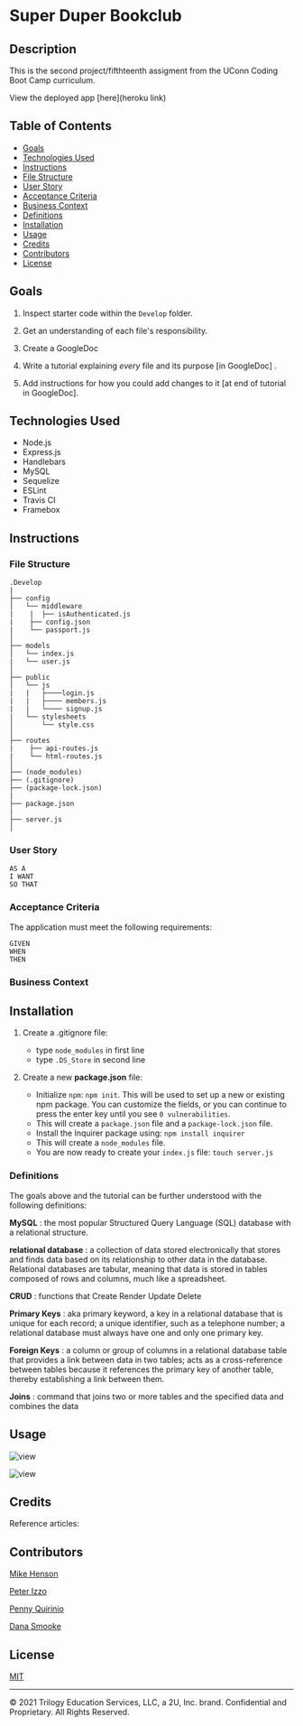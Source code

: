 # Super Duper Bookclub

## Description

This is the second project/fifthteenth assigment from the UConn Coding Boot Camp curriculum.

View the deployed app [here](heroku link)

## Table of Contents

- [Goals](#goals)
- [Technologies Used](#technologies-used)
- [Instructions](#instructions)
- [File Structure ](#file-structure)
- [User Story](#user-story)
- [Acceptance Criteria](#acceptance-criteria)
- [Business Context](#business-context)
- [Definitions](#definitions)
- [Installation](#installation)
- [Usage](#usage)
- [Credits](#credits)
- [Contributors](#contributors)
- [License](#license)

## Goals

1. Inspect starter code within the `Develop` folder.

2. Get an understanding of each file's responsibility.

3. Create a GoogleDoc

4. Write a tutorial explaining _every_ file and its purpose [in GoogleDoc] .

5. Add instructions for how you could add changes to it [at end of tutorial in GoogleDoc].

## Technologies Used

- Node.js
- Express.js
- Handlebars
- MySQL
- Sequelize
- ESLint
- Travis CI
- Framebox

## Instructions

### File Structure

```
.Develop
|
├── config
│   └── middleware
|    |  ├── isAuthenticated.js
|    ├── config.json
|    └── passport.js
│
├── models
│   └── index.js
|   └── user.js
│
├── public
│   └── js
|   |   ├────login.js
|   |   ├──── members.js
|   |   └──── signup.js
|   └── stylesheets
│       └── style.css
│
├── routes
|    ├── api-routes.js
|    └── html-routes.js
│
├── (node_modules)
├── (.gitignore)
├── (package-lock.json)
|
├── package.json
|
├── server.js
│

```

### User Story

```
AS A
I WANT
SO THAT

```

### Acceptance Criteria

The application must meet the following requirements:

```
GIVEN
WHEN
THEN

```

### Business Context

## Installation

1. Create a .gitignore file:

   - type `node_modules` in first line
   - type `.DS_Store` in second line

2. Create a new **package.json** file:

   - Initialize `npm`: `npm init`. This will be used to set up a new or existing npm package. You can customize the fields, or you can continue to press the enter key until you see `0 vulnerabilities`.
   - This will create a `package.json` file and a `package-lock.json` file.
   - Install the Inquirer package using: `npm install inquirer`
   - This will create a `node_modules` file.
   - You are now ready to create your `index.js` file: `touch server.js`

<!--1.

3. Set up Inquirer package within your newly created `server.js` file.

```
const inquirer = require('inquirer');
const fs = require("fs");
const util = require("util");
```

7. Copy and paste the code (or fork it) from the `server.js` within this repository.

8. Save file. Run `server.js` file within terminal using `node server.js`

9. If working, answer the prompts by entering your own inputs via the command line.
   -->

### Definitions

The goals above and the tutorial can be further understood with the following definitions:

**MySQL**
: the most popular Structured Query Language (SQL) database with a relational structure.

**relational database**
: a collection of data stored electronically that stores and finds data based on its relationship to other data in the database. Relational databases are tabular, meaning that data is stored in tables composed of rows and columns, much like a spreadsheet.

**CRUD**
: functions that Create Render Update Delete

**Primary Keys**
: aka primary keyword, a key in a relational database that is unique for each record; a unique identifier, such as a telephone number; a relational database must always have one and only one primary key.

**Foreign Keys**
: a column or group of columns in a relational database table that provides a link between data in two tables; acts as a cross-reference between tables because it references the primary key of another table, thereby establishing a link between them.

**Joins**
: command that joins two or more tables and the specified data and combines the data

## Usage

![view](.png)

![view](.png)

## Credits

Reference articles:

## Contributors

[Mike Henson](https://github.com/MikeH138)

[Peter Izzo](https://github.com/peter-izzo)

[Penny Quirinio](https://github.com/pennyquirino)

[Dana Smooke](https://github.com/dsmooke)

## License

[MIT](MITLicense.txt)

---

© 2021 Trilogy Education Services, LLC, a 2U, Inc. brand. Confidential and Proprietary. All Rights Reserved.
